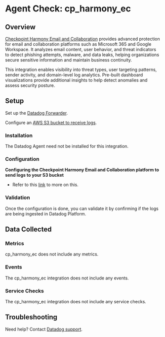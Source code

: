 # Agent Check: cp_harmony_ec


## Overview

[Checkpoint Harmony Email and Collaboration][1] provides advanced protection for email and collaboration platforms such as Microsoft 365 and Google Workspace. It analyzes email content, user behavior, and threat indicators to detect phishing attempts, malware, and data leaks, helping organizations secure sensitive information and maintain business continuity.

This integration enables visibility into threat types, user targeting patterns, sender activity, and domain-level log analytics. Pre-built dashboard visualizations provide additional insights to help detect anomalies and assess security posture.

## Setup

Set up the [Datadog Forwarder][2].

Configure an [AWS S3 bucket to receive logs][3].

### Installation

The Datadog Agent need not be installed for this integration.

### Configuration

**Configuring the Checkpoint Harmony Email and Collaboration platform to send logs to your S3 bucket**
- Refer to this [link][4] to more on this.

### Validation

Once the configuration is done, you can validate it by confirming if the logs are being ingested in Datadog Platform.

## Data Collected

### Metrics

cp_harmony_ec does not include any metrics.

### Events

The cp_harmony_ec integration does not include any events.

### Service Checks

The cp_harmony_ec integration does not include any service checks.

## Troubleshooting

Need help? Contact [Datadog support][5].


[1]: https://www.checkpoint.com/harmony/email-security/
[2]: https://docs.datadoghq.com/logs/guide/forwarder/?tab=cloudformation
[3]: https://sc1.checkpoint.com/documents/Harmony_Email_and_Collaboration/Topics-Harmony-Email-Collaboration-Admin-Guide/Managing-Security-Events/SIEM.htm#Configuring_AWS_S3_to_Receive_Harmony_Email_&_Collaboration_Logs
[4]: https://sc1.checkpoint.com/documents/Harmony_Email_and_Collaboration/Topics-Harmony-Email-Collaboration-Admin-Guide/Managing-Security-Events/SIEM.htm#Configuring%20SIEM%20Integration
[5]: https://docs.datadoghq.com/help/